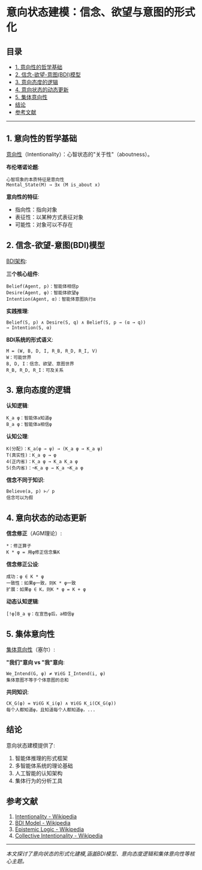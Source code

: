 # 意向状态建模：信念、欲望与意图的形式化

## 目录

- [1. 意向性的哲学基础](#1-意向性的哲学基础)
- [2. 信念-欲望-意图(BDI)模型](#2-信念-欲望-意图bdi模型)
- [3. 意向态度的逻辑](#3-意向态度的逻辑)
- [4. 意向状态的动态更新](#4-意向状态的动态更新)
- [5. 集体意向性](#5-集体意向性)
- [结论](#结论)
- [参考文献](#参考文献)

---

## 1. 意向性的哲学基础

[意向性](https://en.wikipedia.org/wiki/Intentionality)（Intentionality）：心智状态的"关于性"（aboutness）。

**布伦塔诺论题**:
```
心智现象的本质特征是意向性
Mental_State(M) → ∃x (M is_about x)
```

**意向性的特征**:
- 指向性：指向对象
- 表征性：以某种方式表征对象
- 可能性：对象可以不存在

## 2. 信念-欲望-意图(BDI)模型

[BDI架构](https://en.wikipedia.org/wiki/Belief%E2%80%93desire%E2%80%93intention_software_model):

**三个核心组件**:
```
Belief(Agent, p)：智能体相信p
Desire(Agent, φ)：智能体欲望φ
Intention(Agent, α)：智能体意图执行α
```

**实践推理**:
```
Belief(S, p) ∧ Desire(S, q) ∧ Belief(S, p → (α → q))
→ Intention(S, α)
```

**BDI系统的形式语义**:
```
M = (W, B, D, I, R_B, R_D, R_I, V)
W：可能世界
B, D, I：信念、欲望、意图世界
R_B, R_D, R_I：可及关系
```

## 3. 意向态度的逻辑

**认知逻辑**:
```
K_a φ：智能体a知道φ
B_a φ：智能体a相信φ
```

**认知公理**:
```
K(分配)：K_a(φ → ψ) → (K_a φ → K_a ψ)
T(真实性)：K_a φ → φ
4(正内省)：K_a φ → K_a K_a φ
5(负内省)：¬K_a φ → K_a ¬K_a φ
```

**信念不同于知识**:
```
Believe(a, p) ⊬ p
信念可以为假
```

## 4. 意向状态的动态更新

**信念修正**（AGM理论）:
```
*：修正算子
K * φ = 用φ修正信念集K
```

**信念修正公设**:
```
成功：φ ∈ K * φ
一致性：如果φ一致，则K * φ一致
扩展：如果φ ∈ K，则K * φ = K + φ
```

**动态认知逻辑**:
```
[!φ]B_a ψ：在宣告φ后，a相信ψ
```

## 5. 集体意向性

[集体意向性](https://en.wikipedia.org/wiki/Collective_intentionality)（塞尔）:

**"我们"意向 vs "我"意向**:
```
We_Intend(G, φ) ≠ ∀i∈G I_Intend(i, φ)
集体意图不等于个体意图的总和
```

**共同知识**:
```
CK_G(φ) = ∀i∈G K_i(φ) ∧ ∀i∈G K_i(CK_G(φ))
每个人都知道φ，且知道每个人都知道φ，...
```

## 结论

意向状态建模提供了:
1. 智能体推理的形式框架
2. 多智能体系统的理论基础
3. 人工智能的认知架构
4. 集体行为的分析工具

## 参考文献

1. [Intentionality - Wikipedia](https://en.wikipedia.org/wiki/Intentionality)
2. [BDI Model - Wikipedia](https://en.wikipedia.org/wiki/Belief%E2%80%93desire%E2%80%93intention_software_model)
3. [Epistemic Logic - Wikipedia](https://en.wikipedia.org/wiki/Epistemic_modal_logic)
4. [Collective Intentionality - Wikipedia](https://en.wikipedia.org/wiki/Collective_intentionality)

---

*本文探讨了意向状态的形式化建模,涵盖BDI模型、意向态度逻辑和集体意向性等核心主题。*

